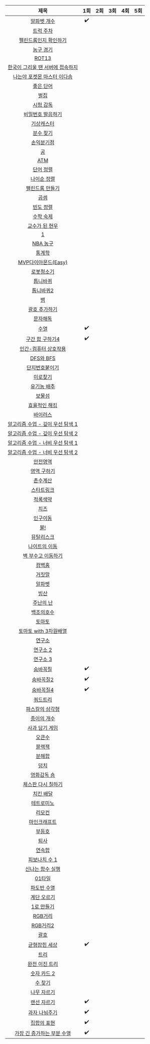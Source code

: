 | 제목 | 1회 | 2회 | 3회 | 4회 | 5회 |
| :-: | :-: | :-: | :-: | :-: | :-: |
| [알파벳 개수](https://www.acmicpc.net/problem/10808) |✔️ | | | | 
| [트럭 주차](https://www.acmicpc.net/problem/2979) | | | |
| [펠린드롬인지 확인하기](https://www.acmicpc.net/problem/10988)| | | |
| [농구 경기](https://www.acmicpc.net/problem/1159) | | | |
| [ROT13](https://www.acmicpc.net/problem/11655) | | | |
| [한국이 그리울 땐 서버에 접속하지](https://www.acmicpc.net/problem/9996) | | | |
| [나는야 포켓몬 마스터 이다솜](https://www.acmicpc.net/problem/1620) | | | |
| [좋은 단어](https://www.acmicpc.net/problem/3986) | | | |
| [벌집](https://www.acmicpc.net/problem/2292) | | | |
| [시험 감독](https://www.acmicpc.net/problem/13458) | | | |
| [비밀번호 발음하기](https://www.acmicpc.net/problem/4659) | | | |
| [기상캐스터](https://www.acmicpc.net/problem/10709) | | | |
| [분수 찾기](https://www.acmicpc.net/problem/1193) | | | |
| [손익분기점](https://www.acmicpc.net/problem/1712) | | | |
| [공](https://www.acmicpc.net/problem/1547) | | | |
| [ATM](https://www.acmicpc.net/problem/11399) | | | |
| [단어 정렬](https://www.acmicpc.net/problem/1181) | | | |
| [나이순 정렬](https://www.acmicpc.net/problem/10814)| | | |
| [팰린드롬 만들기](https://www.acmicpc.net/problem/1213) | | | |
| [곱셈](https://www.acmicpc.net/problem/1629) | | | |
| [빈도 정렬](https://www.acmicpc.net/problem/2910) | | | |
| [수학 숙제](https://www.acmicpc.net/problem/2870) | | | |
| [교수가 된 현우](https://www.acmicpc.net/problem/3474) | | | |
| [1](https://www.acmicpc.net/problem/4375) | | | |
| [NBA 농구](https://www.acmicpc.net/problem/2852) | | | |
| [통계학](https://www.acmicpc.net/problem/2108) | | | |
| [MVP다이아몬드(Easy)](https://www.acmicpc.net/problem/20413) | | | |
| [로봇청소기](https://www.acmicpc.net/problem/14503) | | | |
| [톱니바퀴](https://www.acmicpc.net/problem/14891) | | | |
| [톱니바퀴2](https://www.acmicpc.net/problem/15662) | | | |
| [뱀](https://www.acmicpc.net/problem/3190) | | | |
| [괄호 추가하기](https://www.acmicpc.net/problem/16637) | | | |
| [문자해독](https://www.acmicpc.net/problem/1593) | | | |
| [수열](https://www.acmicpc.net/problem/2559) |✔️ | | |
| [구간 합 구하기4](https://www.acmicpc.net/problem/11659) |✔️ | | |
| [인간-컴퓨터 상호작용](https://www.acmicpc.net/problem/16139) | | | |
| [DFS와 BFS](https://www.acmicpc.net/problem/1260) | | | |
| [단지번호붙이기](https://www.acmicpc.net/problem/2667) | | | |
| [미로찾기](https://www.acmicpc.net/problem/2178) | | | |
| [유기농 배추](https://www.acmicpc.net/problem/1012) | | | |
| [보물섬](https://www.acmicpc.net/problem/2589) | | | |
| [효율적인 해킹](https://www.acmicpc.net/problem/1325) | | | |
| [바이러스](https://www.acmicpc.net/problem/2606) | | | |
| [알고리즘 수업 - 깊이 우선 탐색 1](https://www.acmicpc.net/problem/24479) | | | |
| [알고리즘 수업 - 깊이 우선 탐색 2](https://www.acmicpc.net/problem/24480) | | | |
| [알고리즘 수업 - 너비 우선 탐색 1](https://www.acmicpc.net/problem/24444) | | | |
| [알고리즘 수업 - 너비 우선 탐색 2](https://www.acmicpc.net/problem/24445) | | | |
| [안전영역](https://www.acmicpc.net/problem/2468) | | | |
| [영역 구하기](https://www.acmicpc.net/problem/2583) | | | |
| [촌수계산](https://www.acmicpc.net/problem/2644) | | | |
| [스타트링크](https://www.acmicpc.net/problem/5014) | | | |
| [적록색약](https://www.acmicpc.net/problem/10026) | | | |
| [치즈](https://www.acmicpc.net/problem/2636) | | | |
| [인구이동](https://www.acmicpc.net/problem/16234) | | | |
| [불!](https://www.acmicpc.net/problem/4179) | | | |
| [뮤탈리스크](https://www.acmicpc.net/problem/12869) | | | |
| [나이트의 이동](https://www.acmicpc.net/problem/7562) | | | |
| [벽 부수고 이동하기](https://www.acmicpc.net/problem/2206) | | | |
| [컴백홈](https://www.acmicpc.net/problem/1189) | | | |
| [거짓말](https://www.acmicpc.net/problem/1043) | | | |
| [알파벳](https://www.acmicpc.net/problem/1987) | | | |
| [빙산](https://www.acmicpc.net/problem/2573) | | | |
| [주난의 난](https://www.acmicpc.net/problem/14497) | | | |
| [백조의호수](https://www.acmicpc.net/problem/3197) | | | |
| [토마토](https://www.acmicpc.net/problem/7576) | | | |
| [토마토 with 3차원배열](https://www.acmicpc.net/problem/7569) | | | |
| [연구소](https://www.acmicpc.net/problem/14502) | | | |
| [연구소 2](https://www.acmicpc.net/problem/17141) | | | |
| [연구소 3](https://www.acmicpc.net/problem/17142) | | | |
| [숨바꼭질](https://www.acmicpc.net/problem/1697) |✔️ | | |
| [숨바꼭질2](https://www.acmicpc.net/problem/12851) |✔️ | | |
| [숨바꼭질4](https://www.acmicpc.net/problem/13913) |✔️ | | |
| [쿼드트리](https://www.acmicpc.net/problem/1992) | | | |
| [파스칼의 삼각형](https://www.acmicpc.net/problem/16395) | | | |
| [종이의 개수](https://www.acmicpc.net/problem/1780) | | | |
| [사과 담기 게임](https://www.acmicpc.net/problem/2828) | | | |
| [오큰수](https://www.acmicpc.net/problem/17298) | | | |
| [블랙잭](https://www.acmicpc.net/problem/2798) | | | |
| [분해합](https://www.acmicpc.net/problem/2231) | | | |
| [덩치](https://www.acmicpc.net/problem/7568) | | | |
| [영화감독 숌](https://www.acmicpc.net/problem/1436) | | | |
| [체스판 다시 칠하기](https://www.acmicpc.net/problem/1018) | | | |
| [치킨 배달](https://www.acmicpc.net/problem/15686) | | | |
| [테트로미노](https://www.acmicpc.net/problem/14500) | | | |
| [리모컨](https://www.acmicpc.net/problem/1107) | | | |
| [마인크래프트](https://www.acmicpc.net/problem/18111) | | | |
| [부등호](https://www.acmicpc.net/problem/2529) | | | |
| [퇴사](https://www.acmicpc.net/problem/14501) | | | |
| [연속합](https://www.acmicpc.net/problem/1912) | | | |
| [피보나치 수 1](https://www.acmicpc.net/problem/24416) | | | |
| [신나는 함수 실행](https://www.acmicpc.net/problem/9184) | | | |
| [01타일](https://www.acmicpc.net/problem/1904) | | | |
| [파도반 수열](https://www.acmicpc.net/problem/9461) | | | |
| [계단 오르기](https://www.acmicpc.net/problem/2579) | | | |
| [1로 만들기](https://www.acmicpc.net/problem/1463) | | | |
| [RGB거리](https://www.acmicpc.net/problem/1149) | | | |
| [RGB거리2](https://www.acmicpc.net/problem/17404) | | | |
| [괄호](https://www.acmicpc.net/problem/9012) | | | |
| [균형잡힌 세상](https://www.acmicpc.net/problem/4949) |✔️ | | |
| [트리](https://www.acmicpc.net/problem/1068) | | | |
| [완전 이진 트리](https://www.acmicpc.net/problem/9934) | | | |
| [숫자 카드 2](https://www.acmicpc.net/problem/10816) | | | |
| [수 찾기](https://www.acmicpc.net/problem/1920) | | | |
| [나무 자르기](https://www.acmicpc.net/problem/2805) | | | |
| [랜선 자르기](https://www.acmicpc.net/problem/1654) |✔️ | | |
| [과자 나눠주기](https://www.acmicpc.net/problem/16401) |✔️ | | |
| [집합의 표현](https://www.acmicpc.net/problem/1717) |✔️ | | |
| [가장 긴 증가하는 부분 수열](https://www.acmicpc.net/problem/11053) |✔️ | | |
